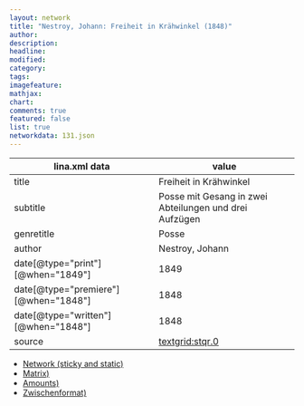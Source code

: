 ```yaml
---
layout: network
title: "Nestroy, Johann: Freiheit in Krähwinkel (1848)"
author:
description:
headline:
modified:
category:
tags:
imagefeature: 
mathjax: 
chart: 
comments: true
featured: false
list: true
networkdata: 131.json
---
```

lina.xml data  | value
------------- | -------------
title|Freiheit in Krähwinkel
subtitle|Posse mit Gesang in zwei Abteilungen und drei Aufzügen
genretitle|Posse
author|Nestroy, Johann
date[@type="print"][@when="1849"]|1849
date[@type="premiere"][@when="1848"]|1848
date[@type="written"][@when="1848"]|1848
source|[textgrid:stqr.0](https://textgridlab.org/1.0/tgcrud-public/rest/textgrid:stqr.0/data)



* [Network (sticky and static)](/linas/network131)
* [Matrix)](/linas/matrix131)
* [Amounts)](/linas/amount131)
* [Zwischenformat)](/linas/lina131 )
